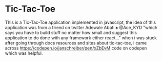 # Tic-Tac-Toe 

This is a Tic-Tac-Toe application implemented in javascript,
the idea of this application was from a friend on twitter Adewale Abati ♠︎
@Ace_KYD "which says you have to build stuff no matter how small and
suggest this application to do done with any framework either react..."
when i was stuck after going through docs resources and sites about tic-tac-toe,
i came across https://codepen.io/janschreiber/pen/xZbEvM code on codepen which was
helpful.